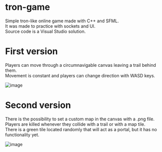 # tron-game
Simple tron-like online game made with C++ and SFML. </br>
It was made to practice with sockets and UI. </br>
Source code is a Visual Studio solution.

# First version
Players can move through a circumnavigable canvas leaving a trail behind them.</br>
Movement is constant and players can change direction with WASD keys.

![image](https://github.com/Labaro7/tron-game/assets/59017230/1befa7ae-cbd2-4f58-a528-f0f12d5091e6)

# Second version
There is the possibility to set a custom map in the canvas with a .png file.</br>
Players are killed whenever they collide with a trail or with a map tile.</br>
There is a green tile located randomly that will act as a portal, but it has no functionality yet.

![image](https://github.com/Labaro7/tron-game/assets/59017230/dd911eb1-f9c7-4f9d-a0f6-219dc2e02b86)




